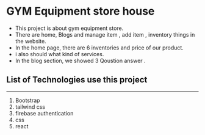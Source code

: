 
# GYM Equipment store house
<!-- [Live Site Link](https://mehejabin-project.firebaseapp.com/) -->
- This project is about gym equipment store.
- There are home, Blogs and manage item , add item , inventory things in the website.
- In the home page, there are 6 inventories and price of our product.
- i also should what kind of services.
- In the blog section, we showed 3 Qoustion answer .

## List of Technologies use this project 
----
1. Bootstrap
2. tailwind css
3. firebase authentication
4. css
5. react 
